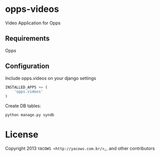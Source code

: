 opps-videos
===========

Video Application for Opps


Requirements
-------------

Opps


Configuration
-------------

Include opps.videos on your django settings

```python
INSTALLED_APPS += (
    'opps.videos'
)
```

Create DB tables:
```
python manage.py syndb
```

License
=======

Copyright 2013 `YACOWS <http://yacows.com.br/>`_. and other contributors
